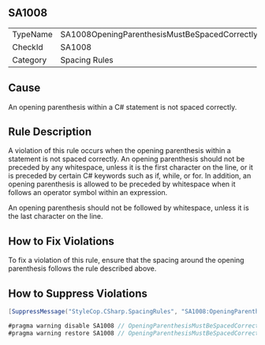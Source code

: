 ﻿## SA1008

<table>
<tr>
  <td>TypeName</td>
  <td>SA1008OpeningParenthesisMustBeSpacedCorrectly</td>
</tr>
<tr>
  <td>CheckId</td>
  <td>SA1008</td>
</tr>
<tr>
  <td>Category</td>
  <td>Spacing Rules</td>
</tr>
</table>

## Cause

An opening parenthesis within a C# statement is not spaced correctly.

## Rule Description

A violation of this rule occurs when the opening parenthesis within a statement is not spaced correctly. An opening parenthesis should not be preceded by any whitespace, unless it is the first character on the line, or it is preceded by certain C# keywords such as if, while, or for. In addition, an opening parenthesis is allowed to be preceded by whitespace when it follows an operator symbol within an expression.

An opening parenthesis should not be followed by whitespace, unless it is the last character on the line.

## How to Fix Violations

To fix a violation of this rule, ensure that the spacing around the opening parenthesis follows the rule described above.

## How to Suppress Violations

```csharp
[SuppressMessage("StyleCop.CSharp.SpacingRules", "SA1008:OpeningParenthesisMustBeSpacedCorrectly", Justification = "Reviewed.")]
```

```csharp
#pragma warning disable SA1008 // OpeningParenthesisMustBeSpacedCorrectly
#pragma warning restore SA1008 // OpeningParenthesisMustBeSpacedCorrectly
```
